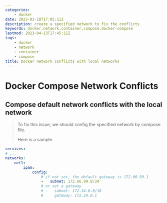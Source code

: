 ```yaml
---
categories:
    - docker
date: 2023-03-10T17:05:11Z
description: create a specified network to fix the conflicts
keywords: docker,network,container,compose,docker-compose
lastmod: 2023-04-13T17:45:11Z
tags:
    - docker
    - network
    - container
    - compose
title: Docker network conflicts with local networks
---
```




# Docker Compose Network Conflicts

## Compose default network conflicts with the local network

> To fix this issue, we should config the specified network by compose file.
>
> Here is a sample.

```yaml
services:
# ...
networks:
    net1:
        ipam:
            config:
                # if not set, the default gateway is 172.66.99.1
                -   subnet: 172.66.99.0/24
                # or set a gateway
                # -   subnet: 172.34.0.0/16
                #     gateway: 172.34.0.1

```
